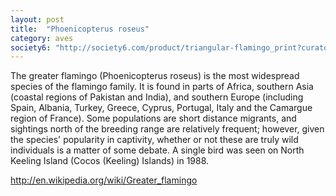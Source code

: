 ```yaml
---
layout: post
title:  "Phoenicopterus roseus"
category: aves
society6: "http://society6.com/product/triangular-flamingo_print?curator=mkj_is"
---
```


The greater flamingo (Phoenicopterus roseus) is the most widespread species of the flamingo family. It is found in parts of Africa, southern Asia (coastal regions of Pakistan and India), and southern Europe (including Spain, Albania, Turkey, Greece, Cyprus, Portugal, Italy and the Camargue region of France). Some populations are short distance migrants, and sightings north of the breeding range are relatively frequent; however, given the species' popularity in captivity, whether or not these are truly wild individuals is a matter of some debate. A single bird was seen on North Keeling Island (Cocos (Keeling) Islands) in 1988.

http://en.wikipedia.org/wiki/Greater_flamingo

